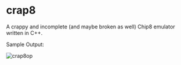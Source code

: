 # crap8
A crappy and incomplete (and maybe broken as well) Chip8 emulator written in C++.

Sample Output:

![crap8op](https://cloud.githubusercontent.com/assets/11179699/9195811/5f7adffe-4043-11e5-83cf-67dc09fa64e4.PNG)


